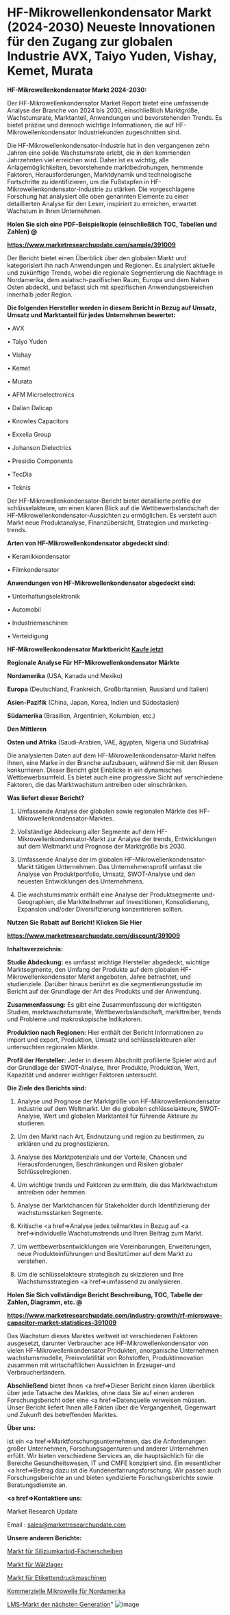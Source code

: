 # HF-Mikrowellenkondensator Markt (2024-2030) Neueste Innovationen für den Zugang zur globalen Industrie AVX, Taiyo Yuden, Vishay, Kemet, Murata

<strong>HF-Mikrowellenkondensator Markt 2024-2030:</strong>

Der HF-Mikrowellenkondensator Market Report bietet eine umfassende Analyse der Branche von 2024 bis 2030, einschließlich Marktgröße, Wachstumsrate, Marktanteil, Anwendungen und bevorstehenden Trends. Es bietet präzise und dennoch wichtige Informationen, die auf HF-Mikrowellenkondensator Industriekunden zugeschnitten sind.

Die HF-Mikrowellenkondensator-Industrie hat in den vergangenen zehn Jahren eine solide Wachstumsrate erlebt, die in den kommenden Jahrzehnten viel erreichen wird. Daher ist es wichtig, alle Anlagemöglichkeiten, bevorstehende marktbedrohungen, hemmende Faktoren, Herausforderungen, Marktdynamik und technologische Fortschritte zu identifizieren, um die Fußstapfen in HF-Mikrowellenkondensator-Industrie zu stärken. Die vorgeschlagene Forschung hat analysiert alle oben genannten Elemente zu einer detaillierten Analyse für den Leser, inspiriert zu erreichen, erwartet Wachstum in Ihren Unternehmen.



<strong>Holen Sie sich eine PDF-Beispielkopie (einschließlich TOC, Tabellen und Zahlen) @
</strong>

<strong><a href=https://www.marketresearchupdate.com/sample/391009>

<strong>https://www.marketresearchupdate.com/sample/391009</u></font></a></strong></strong>

Der Bericht bietet einen Überblick über den globalen Markt und kategorisiert ihn nach Anwendungen und Regionen. Es analysiert aktuelle und zukünftige Trends, wobei die regionale Segmentierung die Nachfrage in Nordamerika, dem asiatisch-pazifischen Raum, Europa und dem Nahen Osten abdeckt, und befasst sich mit spezifischen Anwendungsbereichen innerhalb jeder Region.



<strong>Die folgenden Hersteller werden in diesem Bericht in Bezug auf Umsatz, Umsatz und Marktanteil für jedes Unternehmen bewertet:</strong>

• AVX

• Taiyo Yuden

• Vishay

• Kemet

• Murata

• AFM Microelectronics

• Dalian Dalicap

• Knowles Capacitors

• Exxelia Group

• Johanson Dielectrics

• Presidio Components

• TecDia

• Teknis

Der HF-Mikrowellenkondensator-Bericht bietet detaillierte profile der schlüsselakteure, um einen klaren Blick auf die Wettbewerbslandschaft der HF-Mikrowellenkondensator-Aussichten zu ermöglichen. Es versteht auch Markt neue Produktanalyse, Finanzübersicht, Strategien und marketing-trends.



<strong>Arten von HF-Mikrowellenkondensator abgedeckt sind:</strong>

• Keramikkondensator

• Filmkondensator



<strong>Anwendungen von HF-Mikrowellenkondensator abgedeckt sind:</strong>

• Unterhaltungselektronik

• Automobil

• Industriemaschinen

• Verteidigung



<strong>HF-Mikrowellenkondensator Marktbericht <a href=https://www.marketresearchupdate.com/buynow/391009>Kaufe jetzt</a></strong>



<strong>Regionale Analyse Für HF-Mikrowellenkondensator Märkte</strong>



<strong>Nordamerika</strong> (USA, Kanada und Mexiko)



<strong>Europa</strong> (Deutschland, Frankreich, Großbritannien, Russland und Italien)



<strong>Asien-Pazifik</strong> (China, Japan, Korea, Indien und Südostasien)



<strong>Südamerika</strong> (Brasilien, Argentinien, Kolumbien, etc.)



<strong>Den Mittleren</strong> 

<strong>Osten und Afrika</strong> (Saudi-Arabien, VAE, ägypten, Nigeria und Südafrika)

Die analysierten Daten auf dem HF-Mikrowellenkondensator-Markt helfen Ihnen, eine Marke in der Branche aufzubauen, während Sie mit den Riesen konkurrieren. Dieser Bericht gibt Einblicke in ein dynamisches Wettbewerbsumfeld. Es bietet auch eine progressive Sicht auf verschiedene Faktoren, die das Marktwachstum antreiben oder einschränken.



<strong>Was liefert dieser Bericht?</strong>

1. Umfassende Analyse der globalen sowie regionalen Märkte des HF-Mikrowellenkondensator-Marktes.

2. Vollständige Abdeckung aller Segmente auf dem HF-Mikrowellenkondensator-Markt zur Analyse der trends, Entwicklungen auf dem Weltmarkt und Prognose der Marktgröße bis 2030.

3. Umfassende Analyse der im globalen HF-Mikrowellenkondensator-Markt tätigen Unternehmen. Das Unternehmensprofil umfasst die Analyse von Produktportfolio, Umsatz, SWOT-Analyse und den neuesten Entwicklungen des Unternehmens.

4. Die wachstumsmatrix enthält eine Analyse der Produktsegmente und-Geographien, die Marktteilnehmer auf Investitionen, Konsolidierung, Expansion und/oder Diversifizierung konzentrieren sollten.



<strong>Nutzen Sie Rabatt auf Bericht! Klicken Sie Hier
</strong>

<strong><a href=https://www.marketresearchupdate.com/discount/391009>https://www.marketresearchupdate.com/discount/391009</b></u></font></strong></a>



<strong>Inhaltsverzeichnis:</strong>



<strong>Studie Abdeckung:</strong> es umfasst wichtige Hersteller abgedeckt, wichtige Marktsegmente, den Umfang der Produkte auf dem globalen HF-Mikrowellenkondensator Markt angeboten, Jahre betrachtet, und studienziele. Darüber hinaus berührt es die segmentierungsstudie im Bericht auf der Grundlage der Art des Produkts und der Anwendung.



<strong>Zusammenfassung:</strong> Es gibt eine Zusammenfassung der wichtigsten Studien, marktwachstumsrate, Wettbewerbslandschaft, markttreiber, trends und Probleme und makroskopische Indikatoren.



<strong>Produktion nach Regionen:</strong> Hier enthält der Bericht Informationen zu import und export, Produktion, Umsatz und schlüsselakteuren aller untersuchten regionalen Märkte.



<strong>Profil der Hersteller:</strong> Jeder in diesem Abschnitt profilierte Spieler wird auf der Grundlage der SWOT-Analyse, Ihrer Produkte, Produktion, Wert, Kapazität und anderer wichtiger Faktoren untersucht.



<strong>Die Ziele des Berichts sind:</strong>

1) Analyse und Prognose der Marktgröße von HF-Mikrowellenkondensator Industrie auf dem Weltmarkt.
Um die globalen schlüsselakteure, SWOT-Analyse, Wert und globalen Marktanteil für führende Akteure zu studieren.

2) Um den Markt nach Art, Endnutzung und region zu bestimmen, zu erklären und zu prognostizieren.

3) Analyse des Marktpotenzials und der Vorteile, Chancen und Herausforderungen, Beschränkungen und Risiken globaler Schlüsselregionen.

4) Um wichtige trends und Faktoren zu ermitteln, die das Marktwachstum antreiben oder hemmen.

5) Analyse der Marktchancen für Stakeholder durch Identifizierung der wachstumsstarken Segmente.

6) Kritische <a href=>Analyse</a> jedes teilmarktes in Bezug auf <a href=>individuelle</a> Wachstumstrends und Ihren Beitrag zum Markt.

7) Um wettbewerbsentwicklungen wie Vereinbarungen, Erweiterungen, neue Produkteinführungen und Besitztümer auf dem Markt zu verstehen.

8) Um die schlüsselakteure strategisch zu skizzieren und Ihre Wachstumsstrategien <a href=>umfassend</a> zu analysieren.



<strong>Holen Sie Sich vollständige Bericht Beschreibung, TOC, Tabelle der Zahlen, Diagramm, etc. @ </strong>

<strong><a href=https://www.marketresearchupdate.com/industry-growth/rf-microwave-capacitor-market-statistices-391009>https://www.marketresearchupdate.com/industry-growth/rf-microwave-capacitor-market-statistices-391009</a></font></strong>

Das Wachstum dieses Marktes weltweit ist verschiedenen Faktoren ausgesetzt, darunter Verbraucher ace HF-Mikrowellenkondensator von vielen HF-Mikrowellenkondensator Produkten, anorganische Unternehmen wachstumsmodelle, Preisvolatilität von Rohstoffen, Produktinnovation zusammen mit wirtschaftlichen Aussichten in Erzeuger-und Verbraucherländern.



<strong>Abschließend</strong> bietet Ihnen <a href=>Dieser</a> Bericht einen klaren überblick über jede Tatsache des Marktes, ohne dass Sie auf einen anderen Forschungsbericht oder eine <a href=>Datenquelle</a> verweisen müssen. Unser Bericht liefert Ihnen alle Fakten über die Vergangenheit, Gegenwart und Zukunft des betreffenden Marktes.



<strong>Über uns:</strong>

 ist ein <a href=>Marktfors</a>chungsunternehmen, das die Anforderungen großer Unternehmen, Forschungsagenturen und anderer Unternehmen erfüllt. Wir bieten verschiedene Services an, die hauptsächlich für die Bereiche Gesundheitswesen, IT und CMFE konzipiert sind. Ein wesentlicher <a href=>Beitrag</a> dazu ist die Kundenerfahrungsforschung. Wir passen auch Forschungsberichte an und bieten syndizierte Forschungsberichte sowie Beratungsdienste an.



<strong><a href=>Kontaktiere uns:</a></strong>

Market Research Update

Email : sales@marketresearchupdate.com



<strong>Unsere anderen Berichte:</strong>

<a href=https://www.linkedin.com/pulse/silicon-carbide-flap-disc-market-demand-future>Markt für Siliziumkarbid-Fächerscheiben</a>

<a href=https://www.linkedin.com/pulse/roller-bearings-market-outlooks-2023-size-shares>Markt für Wälzlager</a>

<a href=https://www.linkedin.com/pulse/label-printing-machines-market-analysis-segment-region>Markt für Etikettendruckmaschinen</a>

<a href=https://www.linkedin.com/pulse/north-america-commercial-microwave>Kommerzielle Mikrowelle für Nordamerika</a>

<a href=https://www.linkedin.com/pulse/next-gen-lms-market-2023-comprehensive-zg5we/>LMS-Markt der nächsten Generation</a>"
![image](https://github.com/Gayatrikarjule/Market-Analysis-361/assets/97346546/ff312626-48ae-4add-a8db-1e2df5d591d1)
